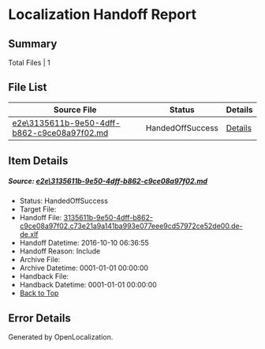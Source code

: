 # <a name='report-top'></a> Localization Handoff Report

## Summary
 Total Files | 1

## File List
 Source File | Status | Details 
 ----------- | ------ | ------- 
 [e2e\3135611b-9e50-4dff-b862-c9ce08a97f02.md](https://github.com/OpenLocalizationTestOrg/ol-test0/blob/91b6467c582c6e61aa761ade7c5be8abf19c84fd/e2e/3135611b-9e50-4dff-b862-c9ce08a97f02.md) | HandedOffSuccess | [Details](#67e8ee68c1ada7cd1c6057c34920ef7195dd3f001)

## Item Details
##### <a name='67e8ee68c1ada7cd1c6057c34920ef7195dd3f001'></a> Source: [e2e\3135611b-9e50-4dff-b862-c9ce08a97f02.md](https://github.com/OpenLocalizationTestOrg/ol-test0/blob/91b6467c582c6e61aa761ade7c5be8abf19c84fd/e2e/3135611b-9e50-4dff-b862-c9ce08a97f02.md)
* Status: HandedOffSuccess
* Target File: 
* Handoff File: [3135611b-9e50-4dff-b862-c9ce08a97f02.c73e21a9a141ba993e077eee9cd57972ce52de00.de-de.xlf](https://github.com/OpenLocalizationTestOrg/ol-test0-handoff/blob/7f23a3f7bd9943e1e540f823991ba18bbae760b1/ol-handoff/OpenLocalizationTestOrg/ol-test0-dede/qimu/ht/3135611b-9e50-4dff-b862-c9ce08a97f02.c73e21a9a141ba993e077eee9cd57972ce52de00.de-de.xlf)
* Handoff Datetime: 2016-10-10 06:36:55
* Handoff Reason: Include
* Archive File: 
* Archive Datetime: 0001-01-01 00:00:00
* Handback File: 
* Handback Datetime: 0001-01-01 00:00:00
* [Back to Top](#report-top)


## Error Details

Generated by OpenLocalization.

